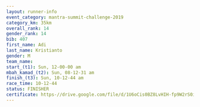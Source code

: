 ```yaml
---
layout: runner-info 
event_category: mantra-summit-challenge-2019 
category_km: 35km 
overall_rank: 14
gender_rank: 14
bib: 407
first_name: Adi
last_name: Kristianto
gender: M
team_name: 
start_(t1): Sun, 12-00-00 am
mbah_kamad_(t2): Sun, 08-12-31 am
finish_(t3): Sun, 10-12-44 am
race_time: 10-12-44
status: FINISHER
certificate: https-//drive.google.com/file/d/1U6oCis0BZ8LvHIH-fp9W2rS0ihpbi-an/view?usp=sharing
---
```

